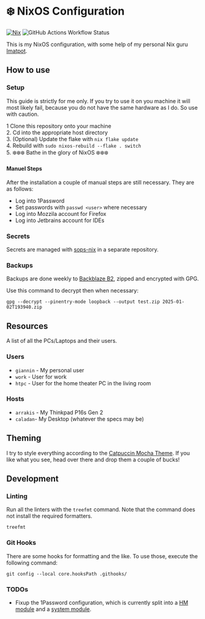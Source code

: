 # ❄️ NixOS Configuration

[![Nix](https://img.shields.io/badge/built%20with-Nix-5277C3.svg?style=flat-square&logo=NixOS&logoColor=white)](https://nixos.org) ![GitHub Actions Workflow Status](https://img.shields.io/github/actions/workflow/status/MasterEvarior/nix-config/quality.yaml?style=flat-square&logo=github&label=Quality%20Check)

This is my NixOS configuration, with some help of my personal Nix guru  [Imatpot](https://github.com/imatpot/dotfiles).

## How to use

### Setup

This guide is strictly for me only. If you try to use it on you machine it will most likely fail, because you do not have the same hardware as I do. So use with caution.

1 Clone this repository onto your machine\
2\. Cd into the appropriate host directory\
3\. (Optional) Update the flake with `nix flake update`\
4\. Rebuild with `sudo nixos-rebuild --flake . switch`\
5\. ❄️❄️❄️ Bathe in the glory of NixOS ❄️❄️❄️

#### Manuel Steps

After the installation a couple of manual steps are still necessary. They are as follows:

- Log into 1Password
- Set passwords with `passwd <user>` where necessary
- Log into Mozzila account for Firefox
- Log into Jetbrains account for IDEs

### Secrets

Secrets are managed with [sops-nix](https://github.com/Mic92/sops-nix) in a separate repository.

### Backups

Backups are done weekly to [Backblaze B2](https://www.backblaze.com/), zipped and encrypted with GPG.

Use this command to decrypt then when necessary:

```shell
gpg --decrypt --pinentry-mode loopback --output test.zip 2025-01-02T193940.zip
```

## Resources

A list of all the PCs/Laptops and their users.

### Users

- `giannin` - My personal user
- `work` - User for work
- `htpc` - User for the home theater PC in the living room

### Hosts

- `arrakis` - My Thinkpad P16s Gen 2
- `caladan`- My Desktop (whatever the specs may be)

## Theming

I try to style everything according to the [Catpuccin Mocha Theme](https://github.com/catppuccin). If you like what you see, head over there and drop them a couple of bucks!

## Development

### Linting

Run all the linters with the `treefmt` command. Note that the command does not install the required formatters.

```shell
treefmt
```

### Git Hooks

There are some hooks for formatting and the like. To use those, execute the following command:

```shell
git config --local core.hooksPath .githooks/
```

### TODOs

- Fixup the 1Password configuration, which is currently split into a [HM module](./homeManagerModules/applications/1password) and a [system module](./nixosModules/1Password/).
